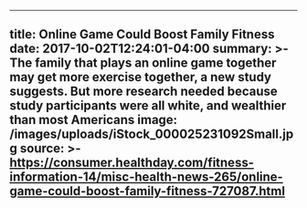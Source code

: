 ---
title: Online Game Could Boost Family Fitness
date: 2017-10-02T12:24:01-04:00
summary: >-
  The family that plays an online game together may get more exercise together,
  a new study suggests. But more research needed because study participants were
  all white, and wealthier than most Americans
image: /images/uploads/iStock_000025231092Small.jpg
source: >-
  https://consumer.healthday.com/fitness-information-14/misc-health-news-265/online-game-could-boost-family-fitness-727087.html
----

